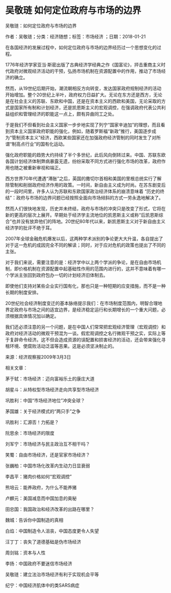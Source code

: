 # 吴敬琏  如何定位政府与市场的边界  
  
吴敬琏：如何定位政府与市场的边界  
作者：吴敬琏；分类：经济随想；标签：市场经济 ；日期：2018-01-21  
在各国经济的发展过程中，如何定位政府与市场的边界经历过一个思想变化的过程。  
1776年经济学家亚当·斯密出版了古典经济学经典之作《国富论》，抨击重商主义时代政府对微观经济活动的干预，弘扬市场机制在资源配置中的作用，推动了市场经济的确立。  
然而，从19世纪后期开始，潮流朝相反方向转变，发达国家政府规制经济的活动开始增加。整个20世纪上半叶，政府权力日益扩大。无论在东方还是西方，无论是在社会主义的苏联、东欧和中国，还是在资本主义的西欧和美国，无论采取的方式是国家所有制和计划经济，还是凯恩斯主义的宏观调控，在强调政府代表公共利益组织和管理经济的职能这一点上，颇有异曲同工之处。  
于是我们不但看到社会主义国家一步步地实现了列宁“国家辛迪加”的理想，而且看到资本主义国家政府职能的强化，例如，随着罗斯福“新政”推行，美国逐步成为“管制资本主义”经济，西欧某些国家还在加强政府经济管制的同时发生了对所谓“制高点行业”的国有化运动。  
强化政府职能的趋势大约持续了半个多世纪，此后风向倒转过来。中国、苏联东欧各国计划经济体制弊病暴露无遗，纷纷采取不同方式进行强化市场的改革，政府作用也随之被重新审视和端正。  
西方世界70年代遭遇“滞胀”之后，英国的撒切尔首相和美国的里根总统实行了解除管制和削弱政府经济作用的政策。一时间，新自由主义成为时尚。在苏东剧变后的一段时间里，许多人认为苏联和东欧国家政治经济体系的崩溃意味着 “历史的终结”：政府与市场的边界问题已经按照全面向市场倾斜的方式一劳永逸地解决了。  
然而人们很快地发现，历史并未终结，政府与市场的冲突只是改变了形式，它将在新的更高的层次上展开。早期处于经济学主流地位的凯恩斯主义或称“后凯恩斯综合”也并没有放弃他们的阵地。20世纪80年代以来，新凯恩斯主义对于新自由主义经济学的批评不绝于耳。  
2007年全球金融危机爆发以后，这两种学术派别的争论更大大升温，各自提出了对于这一危机的成因完全不同的解读；同时，对于应对危机的政策也提出了不同的主张。  
对于我们来说，需要注意的是：经济学中以上两个学派的争论，是在自由市场机制，即价格机制在资源配置中起基础性作用的范围内进行的，这并不意味着有哪一个学派主张回到政府包办一切的计划经济旧体制去。  
即使他们支持对某些企业实行国有化，那也只是一种短期的应变措施，而不是一种长期的制度安排。  
20世纪社会经济制度变迁的基本脉络提示我们：在市场制度范围内，明智合理地界定政府与市场之间的适宜边界，是经济稳定运行和长期增长的一个重大问题，必须根据具体情况加以确定。  
我们还必须注意的另一个问题，是在中国人们常常把宏观经济管理（宏观调控）和政府对经济活动的微观干预混为一谈。假宏观调控之名行微观干预之实，实际上等于复辟命令经济。这不但会造成资源的误配置和损害经济的活动，还会带来强化寻租环境、使腐败活动泛滥等恶果。这是必须坚决制止的。  
来源：经济观察报2009年3月3日  
  
相关文章：  
茅于轼：市场经济：迈向富裕乐土的康庄大道  
胡星斗：从特权型市场经济走向共享型市场经济  
巩胜利：中国“市场经济地位”冲突全球？  
茅国雄：关于经济模式的“两只手”之争  
巩胜利：汇源否！力拓是？  
阮思余：市场经济的限度  
刘军宁：市场经济与民主政治互不相干吗？  
笑蜀：自由市场经济，还是官家市场经济？  
张巍柏：中国市场化改革内生动力日显衰弱  
李昌平：猪肉价格如何“宏观调控”  
熊培云：能养政府，为什么不能养猪  
卢麒元：美国减息而中国加息的奥秘  
田忠国：我国政治和经济改革的出路在哪里？  
魏城：告诉你中国制造的真相  
白焰：中国制造令人沮丧，中国态度更令人失望  
汪丁丁：丧失了道德基础是伪市场经济  
周剑铭：资本与人性  
李扬：中国政府不要迷信市场经济  
吴敬琏：建立法治市场经济有利于实现机会平等  
纪宁：中国经济肌体中的类SARS病症